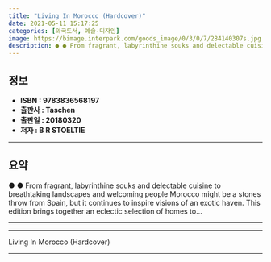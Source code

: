 ```yaml
---
title: "Living In Morocco (Hardcover)"
date: 2021-05-11 15:17:25
categories: [외국도서, 예술-디자인]
image: https://bimage.interpark.com/goods_image/0/3/0/7/284140307s.jpg
description: ● ● From fragrant, labyrinthine souks and delectable cuisine to breathtaking landscapes and welcoming people Morocco might be a stones throw from Spain, but i
---
```


## **정보**

- **ISBN : 9783836568197**
- **출판사 : Taschen**
- **출판일 : 20180320**
- **저자 : B R STOELTIE**

------



## **요약**

●  ●  From fragrant, labyrinthine souks and delectable cuisine to breathtaking landscapes and welcoming people Morocco might be a stones throw from Spain, but it continues to inspire visions of an exotic haven. This edition brings together an eclectic selection of homes to... 

------



------


Living In Morocco (Hardcover) 

------


